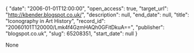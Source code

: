 {
  "date": "2006-01-01T12:00:00", 
  "open_access": true, 
  "target_url": "http://kbender.blogspot.co.uk/", 
  "description": null, 
  "end_date": null, 
  "title": "Iconography in Art History", 
  "record_id": "20060101T120000/Lmk4f4GzmHAQh0GFitDkuA==", 
  "publisher": "blogspot.co.uk", 
  "slug": 65208351, 
  "start_date": null
}

None